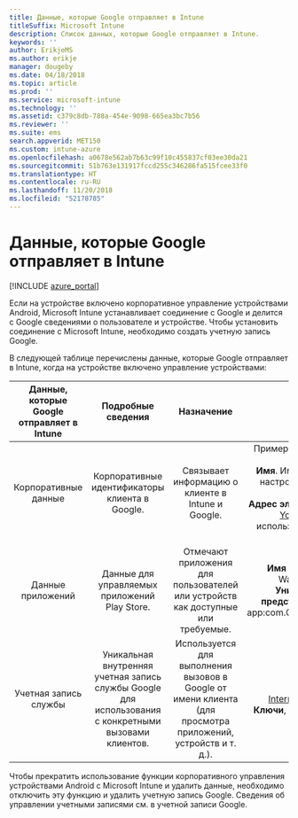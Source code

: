 ```yaml
---
title: Данные, которые Google отправляет в Intune
titleSuffix: Microsoft Intune
description: Список данных, которые Google отправляет в Intune.
keywords: ''
author: ErikjeMS
ms.author: erikje
manager: dougeby
ms.date: 04/18/2018
ms.topic: article
ms.prod: ''
ms.service: microsoft-intune
ms.technology: ''
ms.assetid: c379c8db-788a-454e-9098-665ea3bc7b56
ms.reviewer: ''
ms.suite: ems
search.appverid: MET150
ms.custom: intune-azure
ms.openlocfilehash: a0678e562ab7b63c99f10c455837cf03ee30da21
ms.sourcegitcommit: 51b763e131917fccd255c346286fa515fcee33f0
ms.translationtype: HT
ms.contentlocale: ru-RU
ms.lasthandoff: 11/20/2018
ms.locfileid: "52178785"
---
```

# <a name="data-google-sends-to-intune"></a>Данные, которые Google отправляет в Intune

[!INCLUDE [azure_portal](./includes/azure_portal.md)]

Если на устройстве включено корпоративное управление устройствами Android, Microsoft Intune устанавливает соединение с Google и делится с Google сведениями о пользователе и устройстве. Чтобы установить соединение с Microsoft Intune, необходимо создать учетную запись Google.

В следующей таблице перечислены данные, которые Google отправляет в Intune, когда на устройстве включено управление устройствами:


| Данные, которые Google отправляет в Intune | Подробные сведения | Назначение | Пример |
|:---:|:---:|:---:|:---:|
| Корпоративные данные | Корпоративные идентификаторы клиента в Google. | Связывает информацию о клиенте в Intune и Google. | Пример **корпоративного идентификатора**: LC04eik8a6.<br>**Имя**. Имя администратора, указанное при настройке Android для бизнеса. Пример: Виктор Дегтярев.<br>**Адрес электронной почты администратора**. YourAdmin@gmail.com, который использовался при настройке Android для бизнеса. |
| Данные приложений | Данные для управляемых приложений Play Store. | Отмечают приложения для пользователей или устройств как доступные или требуемые. | **Имя приложения**, например Contoso Warehouse Inventory Application.<br>**Уникальный идентификатор для представления приложения**, например app:com.Contoso.Warehouse.InventoryTracking. |
| Учетная запись службы | Уникальная внутренняя учетная запись службы Google для использования с конкретными вызовами клиентов. | Используется для выполнения вызовов в Google от имени клиента (для просмотра приложений, устройств и т. д.). | **Имя**, например InternalAccount@InternalService.com.<br>**Ключи**, например ServiceAccountPassword. |


Чтобы прекратить использование функции корпоративного управления устройствами Android с Microsoft Intune и удалить данные, необходимо отключить эту функцию и удалить учетную запись Google. Сведения об управлении учетными записями см. в учетной записи Google.



